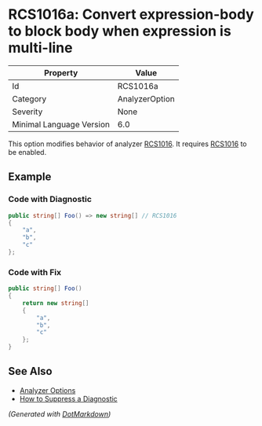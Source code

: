 # RCS1016a: Convert expression\-body to block body when expression is multi\-line

| Property                 | Value          |
| ------------------------ | -------------- |
| Id                       | RCS1016a       |
| Category                 | AnalyzerOption |
| Severity                 | None           |
| Minimal Language Version | 6\.0           |

This option modifies behavior of analyzer [RCS1016](RCS1016.md)\. It requires [RCS1016](RCS1016.md) to be enabled\.

## Example

### Code with Diagnostic

```csharp
public string[] Foo() => new string[] // RCS1016
{
    "a",
    "b",
    "c"
};
```

### Code with Fix

```csharp
public string[] Foo()
{
    return new string[]
    {
        "a",
        "b",
        "c"
    };
}
```

## See Also

* [Analyzer Options](../AnalyzerOptions.md)
* [How to Suppress a Diagnostic](../HowToConfigureAnalyzers.md#how-to-suppress-a-diagnostic)


*\(Generated with [DotMarkdown](http://github.com/JosefPihrt/DotMarkdown)\)*